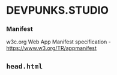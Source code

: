 # DEVPUNKS.STUDIO

### Manifest

  w3c.org Web App Manifest specification - https://www.w3.org/TR/appmanifest

## `head.html`

